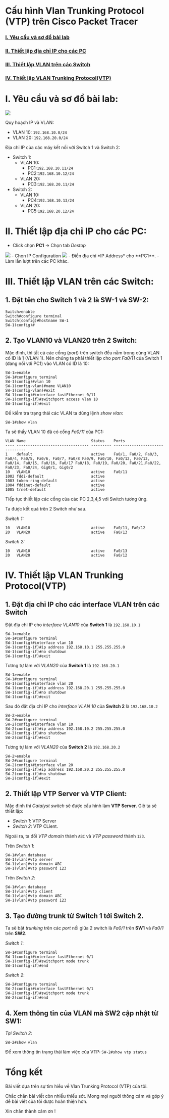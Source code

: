 # Cấu hình Vlan Trunking Protocol (VTP) trên Cisco Packet Tracer

### [I. Yêu cầu và sơ đồ bài lab](#1)
### [II. Thiết lập địa chỉ IP cho các PC](#2)
### [III. Thiết lập VLAN trên các Switch](#3)
### [IV. Thiết lập VLAN Trunking Protocol(VTP)](#4)

# I. Yêu cầu và sơ đồ bài lab: <a name = "1"></a>
<img src = "https://i.imgur.com/qAfN33t.png">

Quy hoạch IP và VLAN:

- VLAN 10: `192.168.10.0/24`
- VLAN 20: `192.168.20.0/24`

Địa chỉ IP của các máy kết nối với Switch 1 và Switch 2:
- Switch 1: 
    - VLAN 10:
        - PC1:`192.168.10.11/24`
        - PC2:`192.168.10.12/24`
    - VLAN 20:
        - PC3:`192.168.20.11/24`
- Switch 2:
    - VLAN 10:
        - PC4:`192.168.10.13/24`
    - VLAN 20:
        - PC5:`192.168.20.12/24`

# II. Thiết lập địa chỉ IP cho các PC: <a name = "2"></a>
- Click chọn **PC1** -> Chọn tab *Destop*
<img src ="https://i.imgur.com/QrUgsoA.png">
- Chọn IP Configuration
<img src = "https://i.imgur.com/kBpJsa2.png">
- Điền địa chỉ *IP Address* cho **PC1**.
- Làm lần lượt trên các PC khác.

# III. Thiết lập VLAN trên các Switch:<a name = "3"></a>

## 1. Đặt tên cho Switch 1 và 2 là SW-1 và SW-2:

``` 
Switch>enable
Switch#configure terminal
Switch(config)#hostname SW-1
SW-1(config)#
```
## 2. Tạo VLAN10 và VLAN20 trên 2 Switch:
Mặc định, thì tất cả các cổng (*port*) trên switch đều nằm trong cùng VLAN có ID là 1 (VLAN 1). Nên chúng ta phải thiết lập cho *port Fa0/11* của Switch 1 (đang nối với PC1) vào VLAN có ID là 10:

```
SW-1>enable
SW-1#configure terminal
SW-1(config)#vlan 10
SW-1(config-vlan)#name VLAN10
SW-1(config-vlan)#exit
SW-1(config)#interface fastEthernet 0/11
SW-1(config-if)#switchport access vlan 10
SW-1(config-if)#exit
```

Để kiểm tra trạng thái các VLAN ta dùng lệnh *show vlan*:

```
SW-1#show vlan
```

Ta sẽ thấy VLAN 10 đã có cổng *Fa0/11* của PC1:
```
VLAN Name                             Status    Ports
---- -------------------------------- --------- -------------------------------
1    default                          active    Fa0/1, Fa0/2, Fa0/3, Fa0/4, Fa0/5, Fa0/6, Fa0/7, Fa0/8 Fa0/9, Fa0/10, Fa0/12, Fa0/13, Fa0/14, Fa0/15, Fa0/16, Fa0/17 Fa0/18, Fa0/19, Fa0/20, Fa0/21,Fa0/22, Fa0/23, Fa0/24, Gig0/1, Gig0/2
10   VLAN10                           active    Fa0/11
1002 fddi-default                     active    
1003 token-ring-default               active    
1004 fddinet-default                  active    
1005 trnet-default                    active    
```

Tiếp tục thiết lập các cổng của các PC 2,3,4,5 với Switch tương ứng.

Ta được kết quả trên 2 Switch như sau.

*Switch 1:*
```
10   VLAN10                           active    Fa0/11, Fa0/12
20   VLAN20                           active    Fa0/13
```

*Switch 2:*
```
10   VLAN10                           active    Fa0/13
20   VLAN20                           active    Fa0/12
```

# IV. Thiết lập VLAN Trunking Protocol(VTP) <a name = "4"></a>
## 1. Đặt địa chỉ IP cho các interface VLAN trên các Switch
Đặt địa chỉ IP cho *interface VLAN10* của **Switch 1** là `192.168.10.1`
```
SW-1>enable
SW-1#configure terminal
SW-1(config)#interface vlan 10
SW-1(config-if)#ip address 192.168.10.1 255.255.255.0
SW-1(config-if)#no shutdown
SW-1(config-if)#exit
```

Tương tự làm với *VLAN20* của **Switch 1** là `192.168.20.1`
```
SW-1>enable
SW-1#configure terminal
SW-1(config)#interface vlan 20
SW-1(config-if)#ip address 192.168.20.1 255.255.255.0
SW-1(config-if)#no shutdown
SW-1(config-if)#exit
```

Sau đó đặt địa chỉ IP cho *interface VLAN 10* của **Switch 2** là `192.168.10.2`
```
SW-2>enable
SW-2#configure terminal
SW-2(config)#interface vlan 10
SW-2(config-if)#ip address 192.168.10.2 255.255.255.0
SW-2(config-if)#no shutdown
SW-2(config-if)#exit
```

Tương tự làm với *VLAN20* của **Switch 2** là `192.168.20.2`
```
SW-2>enable
SW-2#configure terminal
SW-2(config)#interface vlan 20
SW-2(config-if)#ip address 192.168.20.2 255.255.255.0
SW-2(config-if)#no shutdown
SW-2(config-if)#exit
```

## 2. Thiết lập VTP Server và VTP Client: 
Mặc định thì *Catalyst switch* sẽ được cấu hình làm **VTP Server**. Giờ ta sẽ thiết lập:
- *Switch 1*: VTP Server
- *Switch 2*: VTP CLient.

Ngoài ra, ta đổi *VTP domain* thành `ABC` và *VTP password* thành `123`.

Trên *Switch 1*:
```
SW-1#vlan database
SW-1(vlan)#vtp server
SW-1(vlan)#vtp domain ABC
SW-1(vlan)#vtp password 123
```

Trên *Switch 2*:
```
SW-1#vlan database
SW-1(vlan)#vtp client
SW-1(vlan)#vtp domain ABC
SW-1(vlan)#vtp password 123
```

## 3. Tạo đường trunk từ Switch 1 tới Switch 2.
Ta sẽ bật *trunking* trên các *port* nối giữa 2 switch là *Fa0/1* trên **SW1** và *Fa0/1* trên **SW2**.

*Switch 1*:
```
SW-1#configure terminal
SW-1(config)#interface fastEthernet 0/1
SW-1(config-if)#switchport mode trunk
SW-1(config-if)#end
```

*Switch 2*:
```
SW-2#configure terminal
SW-2(config)#interface fastEthernet 0/1
SW-2(config-if)#switchport mode trunk
SW-2(config-if)#end
```


## 4. Xem thông tin của VLAN mà SW2 cập nhật từ SW1:

*Tại Switch 2*: 

`
SW-2#show vlan
`

Để xem thông tin trạng thái làm việc của VTP:
`
SW-2#show vtp status
`
# Tổng kết

Bài viết dựa trên sự tìm hiểu về Vlan Trunking Protocol (VTP) của tôi.

Chắc chắn bài viết còn nhiều thiếu sót. Mong mọi người thông cảm và góp ý để bài viết của tôi được hoàn thiện hơn.

Xin chân thành cảm ơn !